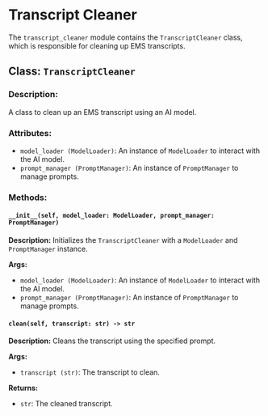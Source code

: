 # Transcript Cleaner

The `transcript_cleaner` module contains the `TranscriptCleaner` class, which is responsible for cleaning up EMS transcripts.

## Class: `TranscriptCleaner`

### Description:
A class to clean up an EMS transcript using an AI model.

### Attributes:
- `model_loader (ModelLoader)`: An instance of `ModelLoader` to interact with the AI model.
- `prompt_manager (PromptManager)`: An instance of `PromptManager` to manage prompts.

### Methods:

#### `__init__(self, model_loader: ModelLoader, prompt_manager: PromptManager)`

**Description:**
Initializes the `TranscriptCleaner` with a `ModelLoader` and `PromptManager` instance.

**Args:**
- `model_loader (ModelLoader)`: An instance of `ModelLoader` to interact with the AI model.
- `prompt_manager (PromptManager)`: An instance of `PromptManager` to manage prompts.

#### `clean(self, transcript: str) -> str`

**Description:**
Cleans the transcript using the specified prompt.

**Args:**
- `transcript (str)`: The transcript to clean.

**Returns:**
- `str`: The cleaned transcript.
